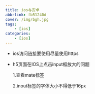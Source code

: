 ```yaml
---
title: ios与安卓
abbrlink: fb51240d
cover: /img/bgh.jpg
tags: 
    - [ios]
categories:
    - [ios]
---
```

- ios访问链接要使用尽量使用https
- h5页面在IOS上点击input框放大的问题

  1.查看mate标签
  
  2.inout标签的字体大小不得低于16px
  <!-- more -->